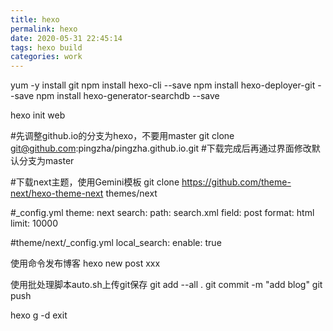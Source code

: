 ```yaml
---
title: hexo
permalink: hexo
date: 2020-05-31 22:45:14
tags: hexo build
categories: work
---
```


yum -y install git
npm install hexo-cli --save
npm install hexo-deployer-git --save
npm install hexo-generator-searchdb --save

hexo init web

#先调整github.io的分支为hexo，不要用master
git clone git@github.com:pingzha/pingzha.github.io.git
#下载完成后再通过界面修改默认分支为master

#下载next主题，使用Gemini模板
git clone https://github.com/theme-next/hexo-theme-next themes/next

#_config.yml
theme: next
search:
  path: search.xml
  field: post
  format: html
  limit: 10000

#theme/next/_config.yml
local_search:
  enable: true

使用命令发布博客 
hexo new post xxx

使用批处理脚本auto.sh上传git保存
git add --all .
git commit -m "add blog"
git push

hexo g -d
exit
